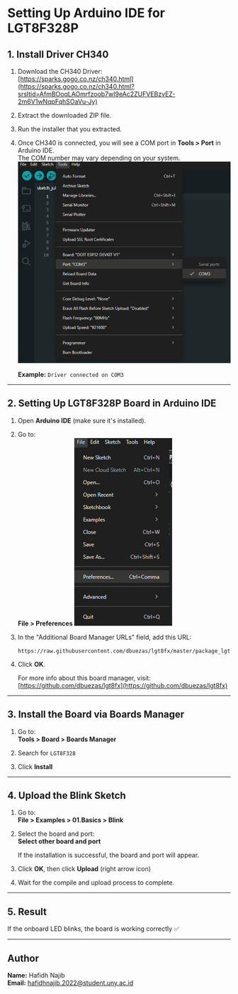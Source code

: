 # Setting Up Arduino IDE for LGT8F328P

## 1. Install Driver CH340

1. Download the CH340 Driver:  
   [https://sparks.gogo.co.nz/ch340.html](https://sparks.gogo.co.nz/ch340.html?srsltid=AfmBOoqLAOmrfzoob7wI9eAc2ZUFVEBzvEZ-2m6V1wNqpFqhSOaVu-Jy)

2. Extract the downloaded ZIP file.

3. Run the installer that you extracted.

4. Once CH340 is connected, you will see a COM port in **Tools > Port** in Arduino IDE.  
   The COM number may vary depending on your system.
   ![CH340 Driver Screenshot](img/comport.png)

   **Example:**
   `Driver connected on COM3`

---

## 2. Setting Up LGT8F328P Board in Arduino IDE

1. Open **Arduino IDE** (make sure it's installed).

2. Go to:  
   **File > Preferences**
   ![CH340 Driver Screenshot](img/preference.png)

3. In the "Additional Board Manager URLs" field, add this URL:
   ```
   https://raw.githubusercontent.com/dbuezas/lgt8fx/master/package_lgt8fx_index.json
   ```

4. Click **OK**.

   For more info about this board manager, visit:  
   [https://github.com/dbuezas/lgt8fx](https://github.com/dbuezas/lgt8fx)

---

## 3. Install the Board via Boards Manager

1. Go to:  
   **Tools > Board > Boards Manager**

2. Search for `LGT8F328`

3. Click **Install**

---

## 4. Upload the Blink Sketch

1. Go to:  
   **File > Examples > 01.Basics > Blink**

2. Select the board and port:  
   **Select other board and port**

   If the installation is successful, the board and port will appear.

3. Click **OK**, then click **Upload** (right arrow icon)

4. Wait for the compile and upload process to complete.

---

## 5. Result

If the onboard LED blinks, the board is working correctly ✅

---

## Author

**Name:** Hafidh Najib  
**Email:** hafidhnajib.2022@student.uny.ac.id

